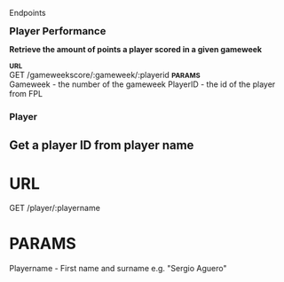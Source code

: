Endpoints

<span style="font-size:18px; font-weight: bold">Player Performance</span>

<span style="font-size:14px; font-weight: bold">Retrieve the amount of points a player scored in a given gameweek</span>

<span style="font-size:12px; font-weight: bold">URL</span>  
GET /gameweekscore/:gameweek/:playerid
<span style="font-size:12px; font-weight: bold">PARAMS</span>  
Gameweek - the number of the gameweek
PlayerID - the id of the player from FPL

### Player

## Get a player ID from player name

# URL
GET /player/:playername
# PARAMS
Playername - First name and surname e.g. "Sergio Aguero"




